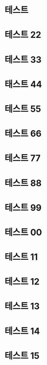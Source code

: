 # 테스트
# 테스트 22
# 테스트 33
# 태스트 44
# 테스트 55
# 테스트 66
# 테스트 77
# 테스트 88
# 테스트 99
# 테스트 00
# 테스트 11
# 테스트 12
# 테스트 13
# 테스트 14
# 테스트 15